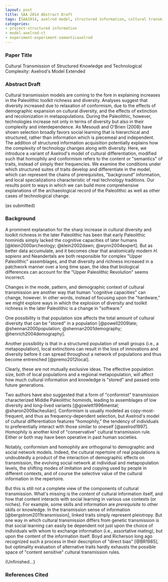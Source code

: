 ```yaml
---
layout: post
title: SAA 2014 Abstract Draft
tags: [SAA2014, axelrod model, structured information, cultural transmission, dissertation,experiment-semanticaxelrod, blogarch]
categories: 
- project-structured information
- model-axelrod-ct
- experiment-experiment-semanticaxelrod
---
```


### Paper Title ###

Cultural Transmission of Structured Knowledge and Technological Complexity:  Axelrod's Model Extended

### Abstract Draft ### 

Cultural transmission models are coming to the fore in explaining increases in the Paleolithic toolkit richness and diversity. Analyses suggest that diversity increased due to relaxation of conformism, due to the effects of demographic expansion on cultural diversity, and the effects of extinction and recolonization in metapopulations. During the Paleolithic, however, technologies increase not only in terms of diversity but also in their complexity and interdependence.  As Mesoudi and O'Brien (2008) have shown selection broadly favors social learning that is hierarchical and structured, rather than information which is piecemeal and independent. The addition of structured information acquisition potentially explains how the complexity of technology changes along with diversity.  Here, we introduce a variant of Axelrod's model of cultural differentiation, modified such that homophily and conformism refers to the content or "semantics" of traits, instead of simply their frequencies.  We examine the conditions under which structured suites of traits develop and differentiate in the model, which can represent the chains of prerequisites, "background" information, and local specializations characteristic of real technology traditions. Our results point to ways in which we can build more comprehensive explanations of the archaeological record of the Paleolithic as well as other cases of technological change. 

(as submitted)



### Background ###

A prominent explanation for the sharp increase in cultural diversity and toolkit richness in the later Paleolithic has been that early Paleolithic hominids simply lacked the cognitive capacities of later humans [@klein2000archeology; @klein2002dawn; @wynn2004expert].  But as better data accumulate, and it becomes clear that  anatomically modern _H. sapiens_ and Neandertals are both responsible for complex "Upper Paleolithic" assemblages, and that diversity and richness increased in a patchwork manner over a long time span, the idea that biological differences can account for the "Upper Paleolithic Revolution" seems incorrect. 

Changes in the mode, pattern, and demographic context of cultural transmission are another way that human "cognitive capacities" can change, however.  In other words, instead of focusing upon the "hardware," we might explore ways in which the explosion of diversity and toolkit richness in the later Paleolithic is a change in "software."  

One possibility is that population size affects the total amount of cultural diversity that can be "stored" in a population [@powell2009late; @shennan2000population; @shennan2001demography; @henrich2004demography].  

Another possibility is that in a structured population of small groups (i.e., a metapopulation), local extinctions can result in the loss of innovations and diversity before it can spread throughout a network of populations and thus become entrenched [@premo2012local].   

Clearly, these are not mutually exclusive ideas.  The effective population size, both of local populations and a regional metapopulation, will affect how much cultural information and knowledge is "stored" and passed onto future generations.  

Two authors have also suggested that a form of "conformist" transmission characterized Middle Paleolithic hominids, leading to assemblages of low diversity and long-lived variants [@gowlett1996mental; @sharon2009acheulian].  Conformism is usually modeled as copy-most-frequent, and thus as frequency-dependent selection, but Axelrod's model of cultural differentiation features "homophily," the tendency of individuals to preferentially interact with those similar to oneself [@axelrod1997].  Homophily is another kind of "conservative" cultural transmission rule.  Either or both may have been operative in past human societies.  

Notably, conformism and homophily are orthogonal to demographic and social network models.  Indeed, the cultural repertoire of real populations is undoubtedly a product of the interaction of demographic effects on transmission, the evolving social network at individual and metapopulation levels, the shifting modes of imitation and copying used by people in different contexts, and of course the selective value of the cultural information in the repertoire.  

But this is still not a complete view of the components of cultural transmission.  What's missing is the _content_ of cultural information itself, and how that content interacts with social learning in various use contexts (or niches).  For example, some skills and information are _prerequisite_ to other skills or knowledge.  In the transmission sense of information [@bergstrom2011transmission], linked traits simply represent pleiotropy.  But one way in which cultural transmission differs from genetic transmission is that social learning can easily be dependent not just upon the choice of individuals with whom to exchange information (i.e., assortative mating), but upon the content of the information itself.  Boyd and Richerson long ago recognized such a process in their description of "direct bias" [@BR1985], but optimality evaluation of alternative traits hardly exhausts the possible space of "content sensitive" cultural transmission rules.  

{Unfinished...}

### References Cited ###


